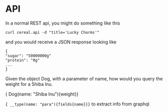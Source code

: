 # API
In a normal REST api, you might do something like this

`curl cereal.api -d "title='Lucky Charms'"`

and you would receive a JSON response looking like 

`{`  
`"sugar": "50000000g"`  
`"protein": "0g"`  
`...`  
`}`

Given the object Dog, with a parameter of name, how would you query the weight for a Shiba Inu.

{ Dog(name: "Shiba Inu"){weight}}

`{ __type(name: "para"){fields{name}}}` to extract info from graphql